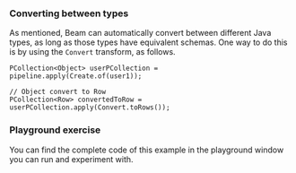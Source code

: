 <!--
Licensed under the Apache License, Version 2.0 (the "License");
you may not use this file except in compliance with the License.
You may obtain a copy of the License at

http://www.apache.org/licenses/LICENSE-2.0

Unless required by applicable law or agreed to in writing, software
distributed under the License is distributed on an "AS IS" BASIS,
WITHOUT WARRANTIES OR CONDITIONS OF ANY KIND, either express or implied.
See the License for the specific language governing permissions and
limitations under the License.
-->
### Converting between types

As mentioned, Beam can automatically convert between different Java types, as long as those types have equivalent schemas. One way to do this is by using the ```Convert``` transform, as follows.

```
PCollection<Object> userPCollection = pipeline.apply(Create.of(user1));

// Object convert to Row
PCollection<Row> convertedToRow = userPCollection.apply(Convert.toRows());
```

### Playground exercise

You can find the complete code of this example in the playground window you can run and experiment with.